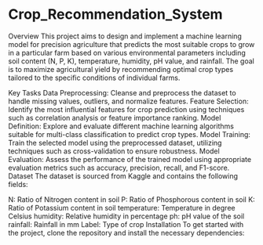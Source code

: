 # Crop_Recommendation_System
Overview
This project aims to design and implement a machine learning model for precision agriculture that predicts the most suitable crops to grow in a particular farm based on various environmental parameters including soil content (N, P, K), temperature, humidity, pH value, and rainfall. The goal is to maximize agricultural yield by recommending optimal crop types tailored to the specific conditions of individual farms.

Key Tasks
Data Preprocessing: Cleanse and preprocess the dataset to handle missing values, outliers, and normalize features.
Feature Selection: Identify the most influential features for crop prediction using techniques such as correlation analysis or feature importance ranking.
Model Definition: Explore and evaluate different machine learning algorithms suitable for multi-class classification to predict crop types.
Model Training: Train the selected model using the preprocessed dataset, utilizing techniques such as cross-validation to ensure robustness.
Model Evaluation: Assess the performance of the trained model using appropriate evaluation metrics such as accuracy, precision, recall, and F1-score.
Dataset
The dataset is sourced from Kaggle and contains the following fields:

N: Ratio of Nitrogen content in soil
P: Ratio of Phosphorous content in soil
K: Ratio of Potassium content in soil
temperature: Temperature in degree Celsius
humidity: Relative humidity in percentage
ph: pH value of the soil
rainfall: Rainfall in mm
Label: Type of crop
Installation
To get started with the project, clone the repository and install the necessary dependencies:
